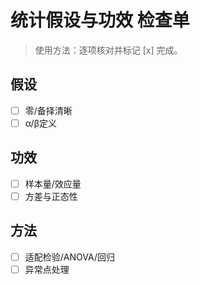 # 统计假设与功效 检查单

> 使用方法：逐项核对并标记 [x] 完成。

## 假设

- [ ] 零/备择清晰
- [ ] α/β定义

## 功效

- [ ] 样本量/效应量
- [ ] 方差与正态性

## 方法

- [ ] 适配检验/ANOVA/回归
- [ ] 异常点处理
